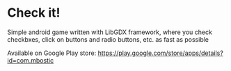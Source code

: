 # Check it!

Simple android game written with LibGDX framework, where you check checkbxes, click on buttons and radio buttons, etc. as fast as possible

Available on Google Play store: https://play.google.com/store/apps/details?id=com.mbostic
